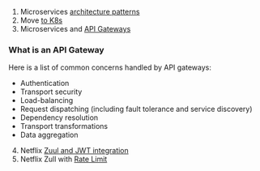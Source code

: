 1. Microservices [architecture patterns]
2. Move [to K8s]
3. Microservices and [API Gateways]

### What is an API Gateway
Here is a list of common concerns handled by API gateways:

- Authentication
- Transport security
- Load-balancing
- Request dispatching (including fault tolerance and service discovery)
- Dependency resolution
- Transport transformations
- Data aggregation

4. Netflix [Zuul and JWT integration]
5. Netflix Zull with [Rate Limit]

[Rate Limit]:<https://www.baeldung.com/spring-cloud-zuul-rate-limit>
[Zuul and JWT integration]:<https://www.baeldung.com/spring-security-zuul-oauth-jwt>
[API Gateways]:<https://auth0.com/blog/an-introduction-to-microservices-part-2-API-gateway/>
[to K8s]:<https://www.appdynamics.com/blog/product/migrating-from-docker-compose-to-kubernetes/>
[architecture patterns]:<https://docs.microsoft.com/en-us/azure/architecture/patterns/>
